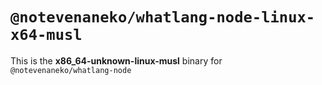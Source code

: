 # `@notevenaneko/whatlang-node-linux-x64-musl`

This is the **x86_64-unknown-linux-musl** binary for `@notevenaneko/whatlang-node`
